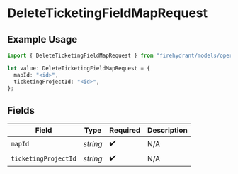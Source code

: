 # DeleteTicketingFieldMapRequest

## Example Usage

```typescript
import { DeleteTicketingFieldMapRequest } from "firehydrant/models/operations";

let value: DeleteTicketingFieldMapRequest = {
  mapId: "<id>",
  ticketingProjectId: "<id>",
};
```

## Fields

| Field                | Type                 | Required             | Description          |
| -------------------- | -------------------- | -------------------- | -------------------- |
| `mapId`              | *string*             | :heavy_check_mark:   | N/A                  |
| `ticketingProjectId` | *string*             | :heavy_check_mark:   | N/A                  |